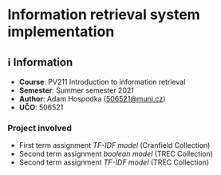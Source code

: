 # Information retrieval system implementation

## ℹ️ Information
*   **Course**: PV211 Introduction to information retrieval
*   **Semester**: Summer semester 2021
*   **Author**: Adam Hospodka ([506521@muni.cz](mailto:506521@muni.cz))
*   **UČO**: 506521

### Project involved
* First term assignment *TF-IDF model* (Cranfield Collection)
* Second term assignment *boolean model* (TREC Collection)
* Second term assignment *TF-IDF model* (TREC Collection)


